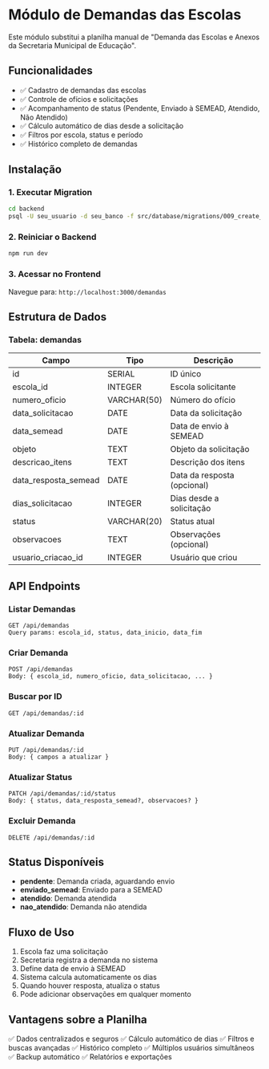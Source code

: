 # Módulo de Demandas das Escolas

Este módulo substitui a planilha manual de "Demanda das Escolas e Anexos da Secretaria Municipal de Educação".

## Funcionalidades

- ✅ Cadastro de demandas das escolas
- ✅ Controle de ofícios e solicitações
- ✅ Acompanhamento de status (Pendente, Enviado à SEMEAD, Atendido, Não Atendido)
- ✅ Cálculo automático de dias desde a solicitação
- ✅ Filtros por escola, status e período
- ✅ Histórico completo de demandas

## Instalação

### 1. Executar Migration

```bash
cd backend
psql -U seu_usuario -d seu_banco -f src/database/migrations/009_create_demandas.sql
```

### 2. Reiniciar o Backend

```bash
npm run dev
```

### 3. Acessar no Frontend

Navegue para: `http://localhost:3000/demandas`

## Estrutura de Dados

### Tabela: demandas

| Campo | Tipo | Descrição |
|-------|------|-----------|
| id | SERIAL | ID único |
| escola_id | INTEGER | Escola solicitante |
| numero_oficio | VARCHAR(50) | Número do ofício |
| data_solicitacao | DATE | Data da solicitação |
| data_semead | DATE | Data de envio à SEMEAD |
| objeto | TEXT | Objeto da solicitação |
| descricao_itens | TEXT | Descrição dos itens |
| data_resposta_semead | DATE | Data da resposta (opcional) |
| dias_solicitacao | INTEGER | Dias desde a solicitação |
| status | VARCHAR(20) | Status atual |
| observacoes | TEXT | Observações (opcional) |
| usuario_criacao_id | INTEGER | Usuário que criou |

## API Endpoints

### Listar Demandas
```
GET /api/demandas
Query params: escola_id, status, data_inicio, data_fim
```

### Criar Demanda
```
POST /api/demandas
Body: { escola_id, numero_oficio, data_solicitacao, ... }
```

### Buscar por ID
```
GET /api/demandas/:id
```

### Atualizar Demanda
```
PUT /api/demandas/:id
Body: { campos a atualizar }
```

### Atualizar Status
```
PATCH /api/demandas/:id/status
Body: { status, data_resposta_semead?, observacoes? }
```

### Excluir Demanda
```
DELETE /api/demandas/:id
```

## Status Disponíveis

- **pendente**: Demanda criada, aguardando envio
- **enviado_semead**: Enviado para a SEMEAD
- **atendido**: Demanda atendida
- **nao_atendido**: Demanda não atendida

## Fluxo de Uso

1. Escola faz uma solicitação
2. Secretaria registra a demanda no sistema
3. Define data de envio à SEMEAD
4. Sistema calcula automaticamente os dias
5. Quando houver resposta, atualiza o status
6. Pode adicionar observações em qualquer momento

## Vantagens sobre a Planilha

✅ Dados centralizados e seguros
✅ Cálculo automático de dias
✅ Filtros e buscas avançadas
✅ Histórico completo
✅ Múltiplos usuários simultâneos
✅ Backup automático
✅ Relatórios e exportações
